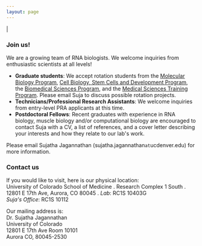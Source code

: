 ```yaml
---
layout: page
---
```

|

### Join us!
We are a growing team of RNA biologists. We welcome inquiries from enthusiastic scientists at all levels!

- <b>Graduate students</b>: We accept rotation students from the [Molecular Biology Program](http://www.ucdenver.edu/academics/colleges/medicalschool/programs/Molbio/Pages/Home.aspx), [Cell Biology, Stem Cells and Development Program](http://www.ucdenver.edu/academics/colleges/medicalschool/programs/CSD/Program/Pages/default.aspx), the [Biomedical Sciences Program](http://www.ucdenver.edu/academics/colleges/Graduate-School/academic-programs/Biomedical/Pages/home.aspx), and the [Medical Sciences Training Program](http://www.ucdenver.edu/academics/colleges/medicalschool/education/degree_programs/mstp/Pages/MSTP.aspxbsp). Please email Suja to discuss possible rotation projects. <br>
- <b>Technicians/Professional Research Assistants</b>: We welcome inquiries from entry-level PRA applicants at this time. <br>
- <b>Postdoctoral Fellows</b>: Recent graduates with experience in RNA biology, muscle biology and/or computational biology are encouraged to contact Suja with a CV, a list of references, and a cover letter describing your interests and how they relate to our lab's work. <br>

Please email Sujatha Jagannathan (sujatha.jagannathan`at`ucdenver.edu) for more information. 

### Contact us
If you would like to visit, here is our physical location:  
University of Colorado School of Medicine . 
Research Complex 1 South . 
12801 E 17th Ave, Aurora, CO 80045 . 
*Lab*: RC1S 10403G    
*Suja's Office*: RC1S 10112    

Our mailing address is:   
Dr. Sujatha Jagannathan   
University of Colorado   
12801 E 17th Ave Room 10101   
Aurora CO, 80045-2530   
